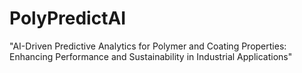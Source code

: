# PolyPredictAI
"AI-Driven Predictive Analytics for Polymer and Coating Properties: Enhancing Performance and Sustainability in Industrial Applications"
